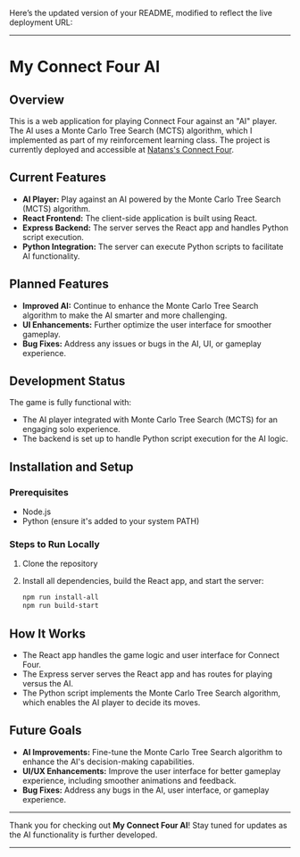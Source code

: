 Here’s the updated version of your README, modified to reflect the live deployment URL:

---

# My Connect Four AI

## Overview
This is a web application for playing Connect Four against an "AI" player. The AI uses a Monte Carlo Tree Search (MCTS) algorithm, which I implemented as part of my reinforcement learning class. The project is currently deployed and accessible at [Natans's Connect Four](https://my-connect-four-ai.onrender.com/).

## Current Features
- **AI Player:** Play against an AI powered by the Monte Carlo Tree Search (MCTS) algorithm.
- **React Frontend:** The client-side application is built using React.
- **Express Backend:** The server serves the React app and handles Python script execution.
- **Python Integration:** The server can execute Python scripts to facilitate AI functionality.

## Planned Features
- **Improved AI:** Continue to enhance the Monte Carlo Tree Search algorithm to make the AI smarter and more challenging.
- **UI Enhancements:** Further optimize the user interface for smoother gameplay.
- **Bug Fixes:** Address any issues or bugs in the AI, UI, or gameplay experience.

## Development Status
The game is fully functional with:
- The AI player integrated with Monte Carlo Tree Search (MCTS) for an engaging solo experience.
- The backend is set up to handle Python script execution for the AI logic.

## Installation and Setup

### Prerequisites
- Node.js
- Python (ensure it's added to your system PATH)

### Steps to Run Locally
1. Clone the repository
   
3. Install all dependencies, build the React app, and start the server:
   ```bash
   npm run install-all
   npm run build-start
   ```

## How It Works
- The React app handles the game logic and user interface for Connect Four.
- The Express server serves the React app and has routes for playing versus the AI.
- The Python script implements the Monte Carlo Tree Search algorithm, which enables the AI player to decide its moves.

## Future Goals
- **AI Improvements:** Fine-tune the Monte Carlo Tree Search algorithm to enhance the AI's decision-making capabilities.
- **UI/UX Enhancements:** Improve the user interface for better gameplay experience, including smoother animations and feedback.
- **Bug Fixes:** Address any bugs in the AI, user interface, or gameplay experience.

---

Thank you for checking out **My Connect Four AI**! Stay tuned for updates as the AI functionality is further developed.

---
